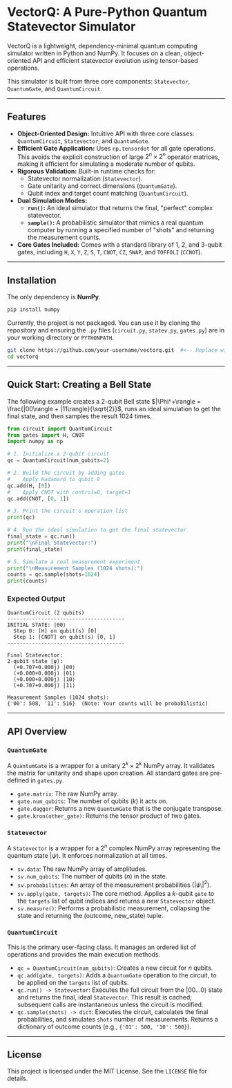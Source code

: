 
# VectorQ: A Pure-Python Quantum Statevector Simulator

VectorQ is a lightweight, dependency-minimal quantum computing simulator written in Python and NumPy. It focuses on a clean, object-oriented API and efficient statevector evolution using tensor-based operations.

This simulator is built from three core components: `Statevector`, `QuantumGate`, and `QuantumCircuit`.

-----

## Features

  * **Object-Oriented Design:** Intuitive API with three core classes: `QuantumCircuit`, `Statevector`, and `QuantumGate`.
  * **Efficient Gate Application:** Uses `np.tensordot` for all gate operations. This avoids the explicit construction of large $2^n \times 2^n$ operator matrices, making it efficient for simulating a moderate number of qubits.
  * **Rigorous Validation:** Built-in runtime checks for:
      * Statevector normalization (`Statevector`).
      * Gate unitarity and correct dimensions (`QuantumGate`).
      * Qubit index and target count matching (`QuantumCircuit`).
  * **Dual Simulation Modes:**
      * **`run()`:** An ideal simulator that returns the final, "perfect" complex statevector.
      * **`sample()`:** A probabilistic simulator that mimics a real quantum computer by running a specified number of "shots" and returning the measurement counts.
  * **Core Gates Included:** Comes with a standard library of 1, 2, and 3-qubit gates, including `H`, `X`, `Y`, `Z`, `S`, `T`, `CNOT`, `CZ`, `SWAP`, and `TOFFOLI` (`CCNOT`).

-----

## Installation

The only dependency is **NumPy**.

```bash
pip install numpy
```

Currently, the project is not packaged. You can use it by cloning the repository and ensuring the `.py` files (`circuit.py`, `statev.py`, `gates.py`) are in your working directory or `PYTHONPATH`.

```bash
git clone https://github.com/your-username/vectorq.git  #<-- Replace with your repo URL
cd vectorq
```

-----

## Quick Start: Creating a Bell State

The following example creates a 2-qubit Bell state $|\Phi^+\rangle = \frac{|00\rangle + |11\rangle}{\sqrt{2}}$, runs an ideal simulation to get the final state, and then samples the result 1024 times.

```python
from circuit import QuantumCircuit
from gates import H, CNOT
import numpy as np

# 1. Initialize a 2-qubit circuit
qc = QuantumCircuit(num_qubits=2)

# 2. Build the circuit by adding gates
#    Apply Hadamard to qubit 0
qc.add(H, [0])
#    Apply CNOT with control=0, target=1
qc.add(CNOT, [0, 1])

# 3. Print the circuit's operation list
print(qc)

# 4. Run the ideal simulation to get the final statevector
final_state = qc.run()
print("\nFinal Statevector:")
print(final_state)

# 5. Simulate a real measurement experiment
print("\nMeasurement Samples (1024 shots):")
counts = qc.sample(shots=1024)
print(counts)
```

### Expected Output

```
QuantumCircuit (2 qubits)
--------------------------------------
INITIAL STATE: |00⟩
  Step 0: [H] on qubit(s) [0]
  Step 1: [CNOT] on qubit(s) [0, 1]
--------------------------------------

Final Statevector:
2-qubit state |ψ⟩:
  (+0.707+0.000j) |00⟩
  (+0.000+0.000j) |01⟩
  (+0.000+0.000j) |10⟩
  (+0.707+0.000j) |11⟩

Measurement Samples (1024 shots):
{'00': 508, '11': 516}  (Note: Your counts will be probabilistic)
```

-----

## API Overview

### `QuantumGate`

A `QuantumGate` is a wrapper for a unitary $2^k \times 2^k$ NumPy array. It validates the matrix for unitarity and shape upon creation. All standard gates are pre-defined in `gates.py`.

  * `gate.matrix`: The raw NumPy array.
  * `gate.num_qubits`: The number of qubits ($k$) it acts on.
  * `gate.dagger`: Returns a new `QuantumGate` that is the conjugate transpose.
  * `gate.kron(other_gate)`: Returns the tensor product of two gates.

### `Statevector`

A `Statevector` is a wrapper for a $2^n$ complex NumPy array representing the quantum state $|\psi\rangle$. It enforces normalization at all times.

  * `sv.data`: The raw NumPy array of amplitudes.
  * `sv.num_qubits`: The number of qubits ($n$) in the state.
  * `sv.probabilities`: An array of the measurement probabilities ($|\psi_i|^2$).
  * `sv.apply(gate, targets)`: The core method. Applies a $k$-qubit `gate` to the `targets` list of qubit indices and returns a *new* `Statevector` object.
  * `sv.measure()`: Performs a probabilistic measurement, collapsing the state and returning the (outcome, new\_state) tuple.

### `QuantumCircuit`

This is the primary user-facing class. It manages an ordered list of operations and provides the main execution methods.

  * `qc = QuantumCircuit(num_qubits)`: Creates a new circuit for $n$ qubits.
  * `qc.add(gate, targets)`: Adds a `QuantumGate` operation to the circuit, to be applied on the `targets` list of qubits.
  * `qc.run() -> Statevector`: Executes the full circuit from the $|00...0\rangle$ state and returns the final, ideal `Statevector`. This result is cached; subsequent calls are instantaneous unless the circuit is modified.
  * `qc.sample(shots) -> dict`: Executes the circuit, calculates the final probabilities, and simulates `shots` number of measurements. Returns a dictionary of outcome counts (e.g., `{'01': 500, '10': 500}`).

-----

## License

This project is licensed under the MIT License. See the `LICENSE` file for details.